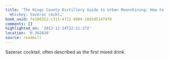```yaml
---
title: 'The Kings County Distillery Guide to Urban Moonshining: How to Make and Drink
  Whiskey: Sazerac cockt…'
book_uuid: fe186552-c315-4722-9904-18d3d5147df0
comments: []
highlighted_on: '2013-12-24T22:11:27Z'
location: '0.362828'
source: readmill
---
```


Sazerac cocktail, often described as the first mixed drink.